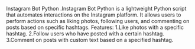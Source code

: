 Instagram Bot Python
  .Instagram Bot Python is a lightweight Python script that automates interactions on the Instagram platform. It allows users to perform actions such as liking photos, following users, and commenting on posts             based on specific hashtags.
Features:
  1.Like photos with a specific hashtag.
  2.Follow users who have posted with a certain hashtag.
  3.Comment on posts with custom text based on a specified hashtag.
